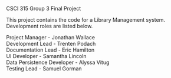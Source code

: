 CSCI 315 Group 3 Final Project

This project contains the code for a Library Management system. Development roles are listed below.

Project Manager - Jonathan Wallace  
Development Lead - Trenten Podach  
Documentation Lead - Eric Hamilton  
UI Developer - Samantha Lincoln  
Data Persistence Developer - Alyssa Vitug  
Testing Lead - Samuel Gorman  
